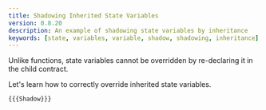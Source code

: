 ```yaml
---
title: Shadowing Inherited State Variables
version: 0.8.20
description: An example of shadowing state variables by inheritance
keywords: [state, variables, variable, shadow, shadowing, inheritance]
---
```


Unlike functions, state variables cannot be overridden by re-declaring it
in the child contract.

Let's learn how to correctly override inherited state variables.

```solidity
{{{Shadow}}}
```
